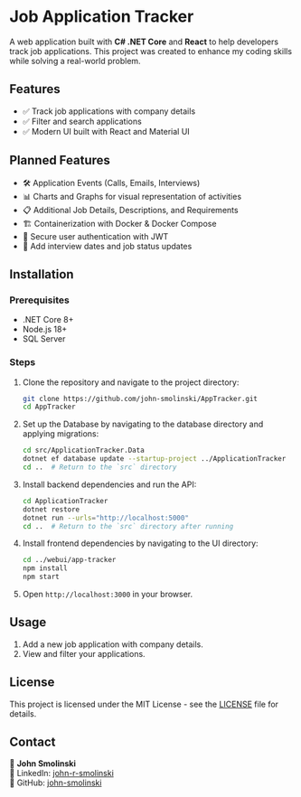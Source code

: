 # Job Application Tracker

A web application built with **C# .NET Core** and **React** to help developers track job applications. This project was created to enhance my coding skills while solving a real-world problem.

## Features
- ✅ Track job applications with company details
- ✅ Filter and search applications
- ✅ Modern UI built with React and Material UI

## Planned Features
- 🛠 Application Events (Calls, Emails, Interviews)
- 📊 Charts and Graphs for visual representation of activities
- 📋 Additional Job Details, Descriptions, and Requirements
- 🏗 Containerization with Docker & Docker Compose
- 🔐 Secure user authentication with JWT
- 📅 Add interview dates and job status updates

## Installation

### Prerequisites
- .NET Core 8+
- Node.js 18+
- SQL Server 


### Steps
1. Clone the repository and navigate to the project directory:
   ```sh
   git clone https://github.com/john-smolinski/AppTracker.git
   cd AppTracker
   ```

2. Set up the Database by navigating to the database directory and applying migrations:
   ```sh
   cd src/ApplicationTracker.Data  
   dotnet ef database update --startup-project ../ApplicationTracker  
   cd ..  # Return to the `src` directory
   ```

3. Install backend dependencies and run the API:
   ```sh
   cd ApplicationTracker
   dotnet restore
   dotnet run --urls="http://localhost:5000"
   cd ..  # Return to the `src` directory after running
   ```
   
4. Install frontend dependencies by navigating to the UI directory:
   ```sh
   cd ../webui/app-tracker
   npm install
   npm start
   ```

5. Open `http://localhost:3000` in your browser.

## Usage
1. Add a new job application with company details.
2. View and filter your applications.


## License
This project is licensed under the MIT License - see the [LICENSE](LICENSE) file for details.

## Contact
👤 **John Smolinski**   
🔗 LinkedIn: [john-r-smolinski](https://linkedin.com/in/john-r-smolinski)  
📂 GitHub: [john-smolinski](https://github.com/john-smolinski)
